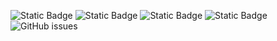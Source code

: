 ![Static Badge](https://img.shields.io/badge/blacklists-60-000000) ![Static Badge](https://img.shields.io/badge/blacklisted-3021046-cc0000) ![Static Badge](https://img.shields.io/badge/whitelisted-2242-00CC00) ![Static Badge](https://img.shields.io/badge/streaming_blacklist-28107-000000) ![GitHub issues](https://img.shields.io/github/issues/fabriziosalmi/blacklists)
